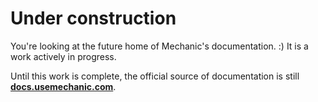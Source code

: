 # Under construction

You're looking at the future home of Mechanic's documentation. :\) It is a work actively in progress.

Until this work is complete, the official source of documentation is still [**docs.usemechanic.com**](https://docs.usemechanic.com/).

